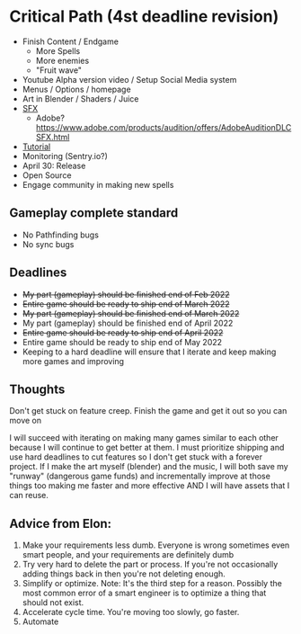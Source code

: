 # Critical Path (4st deadline revision)
- Finish Content / Endgame
    - More Spells
    - More enemies
    - "Fruit wave"
- Youtube Alpha version video / Setup Social Media system
- Menus / Options / homepage
- Art in Blender / Shaders / Juice
- [SFX](https://www.asoundeffect.com/sound-library/metamorphosis/)
    - Adobe? https://www.adobe.com/products/audition/offers/AdobeAuditionDLCSFX.html
- [Tutorial](https://www.youtube.com/watch?v=-GV814cWiAw)
- Monitoring (Sentry.io?)
- April 30: Release
- Open Source
- Engage community in making new spells
## Gameplay complete standard
- No Pathfinding bugs
- No sync bugs

## Deadlines
- ~~My part (gameplay) should be finished end of Feb 2022~~
- ~~Entire game should be ready to ship end of March 2022~~
- ~~My part (gameplay) should be finished end of March 2022~~
- My part (gameplay) should be finished end of April 2022
- ~~Entire game should be ready to ship end of April 2022~~
- Entire game should be ready to ship end of May 2022
- Keeping to a hard deadline will ensure that I iterate and keep making more games and improving
## Thoughts
Don't get stuck on feature creep.  Finish the game and get it out so you can move on

I will succeed with iterating on making many games similar to each other because I will continue to get better at them.  I must prioritize shipping and use hard deadlines to cut features so I don't get stuck with a forever project.
If I make the art myself (blender) and the music, I will both save my "runway" (dangerous game funds) and incrementally improve at those things too making me faster and more effective AND I will have assets that I can reuse.

## Advice from Elon:
1. Make your requirements less dumb.  Everyone is wrong sometimes even smart people, and your requirements are definitely dumb
2. Try very hard to delete the part or process.  If you're not occasionally adding things back in then you're not deleting enough.
3. Simplify or optimize.  Note: It's the third step for a reason. Possibly the most common error of a smart engineer is to optimize a thing that should not exist.
4. Accelerate cycle time.  You're moving too slowly, go faster.
5. Automate